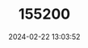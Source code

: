 ---
title: "155200"
category: "Parapercis xanthozona"
draft: false
date: 2024-02-22 13:03:52
languages:
  English: ["Peppered Grubfish", "Whitestrip Sandperch", "Yellowbar Sandperch", "Yellow-spot Grubfish"]
  Vietnamese: ["Cá Lú vàng"]
  Japanese: ["Kokuten-toragisu"]
---